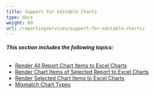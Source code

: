 ```yaml
---
title: Support for Editable Charts
type: docs
weight: 60
url: /reportingservices/support-for-editable-charts/
---
```


###### **This section includes the following topics:** 
- [Render All Report Chart Items to Excel Charts](/cells/reportingservices/render-all-report-chart-items-to-excel-charts/)
- [Render Chart Items of Selected Report to Excel Charts](/cells/reportingservices/render-chart-items-of-selected-report-to-excel-charts/)
- [Render Selected Chart Items to Excel Charts](/cells/reportingservices/render-selected-chart-items-to-excel-charts/)
- [Mismatch Chart Types](/cells/reportingservices/mismatch-chart-types/)
